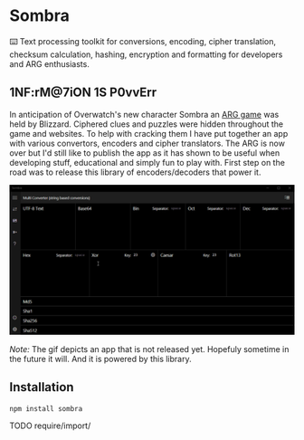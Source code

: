 # Sombra
⌨️ Text processing toolkit for conversions, encoding, cipher translation, checksum calculation, hashing, encryption and formatting for developers and ARG enthusiasts.

## 1NF:rM@7iON 1S P0vvErr

In anticipation of Overwatch's new character Sombra an [ARG game](https://wiki.gamedetectives.net/index.php?title=Sombra_ARG) was held by Blizzard. Ciphered clues and puzzles were hidden throughout the game and websites. To help with cracking them I have put together an app with various convertors, encoders and cipher translators. The ARG is now over but I'd still like to publish the app as it has shown to be useful when developing stuff, educational and simply fun to play with. First step on the road was to release this library of encoders/decoders that power it.

<p align="center">
  <img src="./app.gif">
</p>

*Note:* The gif depicts an app that is not released yet. Hopefuly sometime in the future it will. And it is powered by this library.

## Installation

```
npm install sombra
```

TODO require/import/<script>

## Features

### Convertors and translators

#### Text encoders

Numerical: Binary, Octal, Decimal, Hexadecimal, Base64, Custom radix

```js
sombra.Bin.encode('boop').toString() // 01100010 01101111 01101111 01110000
sombra.Bin.encode('boop', '.').toString() // 01100010.01101111.01101111.01110000
sombra.Hex.encode('boop', '-').toString() // 62-6f-6f-70
```

Entity escapers: NCR (HTML entities), Unicode

```js
sombra.NcrDec.encode('<').toString('hex') // &#60;
sombra.Unicode.encode('💀').toString('hex') // U+1F480
```

### Ciphers

Ceasar, clock, atbash, A1-Z26, morse code, and many more in the works or with preliminary implementation.

```js
sombra.Caesar.encode('Avocados are useless.').toString() // Xslzxalp xob rpbibpp.
sombra.Morse.encode('hello').toString() // .... . .-.. .-.. ---
```

#### Checksums

CRC-16, CRC-32, xor, 2's complement, sum

```js
sombra.Crc32.encode('Avocados are useless.').toString('hex') // 71b3f376
sombra.TwosComplement.encode('Avocados are useless.').toString('hex') // 26
```

#### Hashing algorithms

SHA-1, SHA-256, SHA-384, SHA-512, MD5 (where available)

```js
var promise = sombra.Sha256.encode('Information is power')
promise.then(buffer => buffer.toString('hex'))
// c5a207aeb567728a4650ee49839a1007ac5bc1d9b09f4140de0bca658f2e05a7

```

*Note:* Web Crypto API does not support MD5 in browsers. It is only available in Node and UWP.

### Isomorphic

This library can be used in both Node and browser. Even in UWP.

Data is is handled in `Buffer`s in Node or (in browser) if the `buffer` module [polyfill](https://github.com/feross/buffer) is used. Otherwise Sombra falls back to `Uint8Array` and all methods will accept and return `Uint8Array`.

Similarly `crypto` module is used in Node, Web Crypto API in browsers and `Windows.Security.Cryptography` namespace in UWP Windows apps.

### Streams

All encoders/decoders are not only static methods on the class but the class itself is a `Transform` stream (where available) so you can `.pipe()` data through.

and it also has `.update()`/`.digest()` methods.

```js
myReadStreamFromString('boop')
	// converts 'boop' to 'yllm'
	.pipe(new sombra.Caesar)
	// converts 'yllm' to '-.-- .-.. .-.. --'
	.pipe(new sombra.Morse)
	// hashes '-.-- .-.. .-.. --' to <Buffer eb 5c f0 a3 90 a1 88 98 38 dc ..>
	.pipe(new sombra.Sha256)
	// prints out the buffer as string 'eb5cf0a390a1889838dc1d870ff44aff05d440e9348a8f7308770db56939a551'
	.pipe(myConsoleWriteStream('hex'))
```


## API

Not stabilized yet but the examples from above work just fine.

Work in progress. More sugar incoming.


## Plans for the future

* Finalizing API that's simple and sugar-coated.
* Tidying up the code. Some parts are still a bit messy. Having the converters both streamable and also accessible from static methods makes for a messy code.
* More ciphers - Vigenere, rot13 (and variations), xor, bifid, etc... Some are already in works from before.
* Streamable Decoder classes. Each class currently is a stream of `.encode()`. Despite having `.decode()` method there's not.
* CRC variants (modbus, xmodem, kermit, etc...)

- [ ] Vigenere cipher
- [ ] ROT13 cipher
- [ ] ROT13 variants
- [ ] XOR cipher
- [ ] Bifid cipher
- [ ] Leet speak
- [ ] BCD encoding
- [ ] Unicode and NCR encoding
- [ ] HTML/XML entity escaping
- [x] properly handling and escaping UTF-8 & UTF-16


## Note on special characters

Sombra, just like Browser's TextEncoder API or Node's Buffer (by default) works with Utf8 formatted strings. That means special characters will become represented by two or more bytes bytes. For example `§ = <Buffer c2 a7>` and `💀 = <Buffer f0 9f 92 80>`

<p align="center">
  <img src="./sombra.jpg">
</p>

## Credits

Made by Mike Kovařík, Mutiny.cz